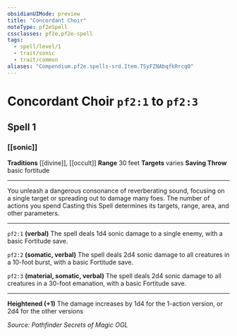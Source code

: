 ```yaml
---
obsidianUIMode: preview
title: "Concordant Choir"
noteType: pf2eSpell
cssclasses: pf2e,pf2e-spell
tags:
  - spell/level/1
  - trait/sonic
  - trait/common
aliases: "Compendium.pf2e.spells-srd.Item.TSyFZNAbqfkRrcq0" 
---
```

# Concordant Choir  `pf2:1` to `pf2:3`  
## Spell 1
### [[sonic]]
**Traditions** [[divine]], [[occult]]
**Range** 30 feet
**Targets** varies
**Saving Throw** basic fortitude
* * * 
You unleash a dangerous consonance of reverberating sound, focusing on a single target or spreading out to damage many foes. The number of actions you spend Casting this Spell determines its targets, range, area, and other parameters.

* * *

`pf2:1` **(verbal)** The spell deals 1d4 sonic damage to a single enemy, with a basic Fortitude save.

`pf2:2` **(somatic, verbal)** The spell deals 2d4 sonic damage to all creatures in a 10-foot burst, with a basic Fortitude save.

`pf2:3` **(material, somatic, verbal)** The spell deals 2d4 sonic damage to all creatures in a 30-foot emanation, with a basic Fortitude save.

* * *

**Heightened (+1)** The damage increases by 1d4 for the 1-action version, or 2d4 for the other versions

*Source: Pathfinder Secrets of Magic*
*OGL*